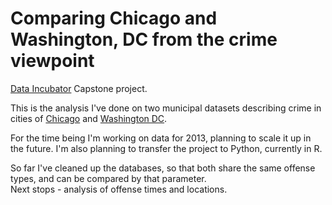 # Comparing Chicago and Washington, DC from the crime viewpoint
[Data Incubator](https://www.thedataincubator.com)  Capstone project.

This is the analysis I've done on two municipal datasets describing crime in cities of [Chicago](https://data.cityofchicago.org/Public-Safety/Crimes-2001-to-present/ijzp-q8t2) and [Washington DC](http://data.octo.dc.gov/metadata.aspx?id=3).  

For the time being I'm working on data for 2013, planning to scale it up in the future. I'm also planning to transfer the project to Python, currently in R.  

So far I've cleaned up the databases, so that both share the same offense types, and can be compared by that parameter.  
Next stops - analysis of offense times and locations.

